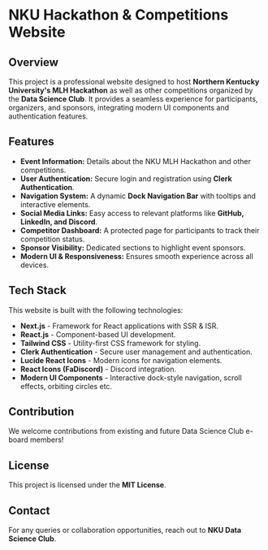 # NKU Hackathon & Competitions Website

## Overview
This project is a professional website designed to host **Northern Kentucky University's MLH Hackathon** as well as other competitions organized by the **Data Science Club**. It provides a seamless experience for participants, organizers, and sponsors, integrating modern UI components and authentication features.

## Features
- **Event Information:** Details about the NKU MLH Hackathon and other competitions.
- **User Authentication:** Secure login and registration using **Clerk Authentication**.
- **Navigation System:** A dynamic **Dock Navigation Bar** with tooltips and interactive elements.
- **Social Media Links:** Easy access to relevant platforms like **GitHub, LinkedIn, and Discord**.
- **Competitor Dashboard:** A protected page for participants to track their competition status.
- **Sponsor Visibility:** Dedicated sections to highlight event sponsors.
- **Modern UI & Responsiveness:** Ensures smooth experience across all devices.

## Tech Stack
This website is built with the following technologies:

- **Next.js** - Framework for React applications with SSR & ISR.
- **React.js** - Component-based UI development.
- **Tailwind CSS** - Utility-first CSS framework for styling.
- **Clerk Authentication** - Secure user management and authentication.
- **Lucide React Icons** - Modern icons for navigation elements.
- **React Icons (FaDiscord)** - Discord integration.
- **Modern UI Components** - Interactive dock-style navigation, scroll effects, orbiting circles etc.


## Contribution
We welcome contributions from existing and future Data Science Club e-board members!

## License
This project is licensed under the **MIT License**.

## Contact
For any queries or collaboration opportunities, reach out to **NKU Data Science Club**.

